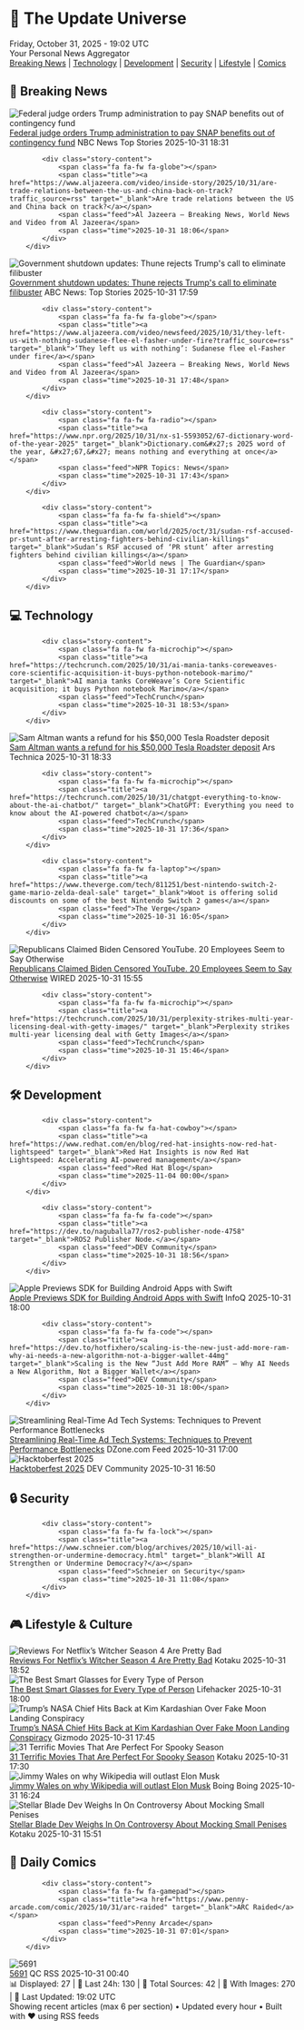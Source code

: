 <!-- Processing 54 RSS feeds at 2025-10-31 19:01:46 UTC -->
<!-- Processing: XKCD -->
<!-- Processing: Poorly Drawn Lines -->
<!-- Processing: Garfield -->
<!-- Processing: Dilbert -->
<!-- Processing: Questionable Content -->
<!-- Processing: Girl Genius -->
<!-- Processing: Dinosaur Comics -->
<!-- Processing: CNN Breaking News -->
<!-- Processing: BBC Breaking News -->
<!-- Processing: Al Jazeera Breaking News -->
<!-- Processing: CBC News -->
<!-- Error processing https://rss.cbc.ca/lineup/topstories.xml: The read operation timed out -->
<!-- Processing: Reuters World News -->
<!-- Processing: Associated Press Breaking -->
<!-- Processing: NBC News Breaking -->
<!-- Processing: Guardian World News -->
<!-- Processing: TechCrunch -->
<!-- Processing: Ars Technica -->
<!-- Processing: O'Reilly Radar -->
<!-- Processing: Slashdot -->
<!-- Processing: Lobsters Python -->
<!-- Processing: Hacker News -->
<!-- Processing: Dev.to -->
<!-- Processing: StackOverflow Blog -->
<!-- Processing: Phoronix Linux News -->
<!-- Processing: OMG! Ubuntu -->
<!-- Processing: DistroWatch -->
<!-- Processing: Red Hat Blog -->
<!-- Processing: GitHub Blog -->
<!-- Processing: GitLab Blog -->
<!-- Processing: Martin Fowler -->
<!-- Processing: The Pragmatic Engineer -->
<!-- Processing: Kotaku -->
<!-- Processing: Krebs on Security -->
<!-- Processing: Schneier on Security -->
<!-- Generated 9 new posts out of 34 feeds processed -->
<div class="newspaper-header">
    <h1 class="newspaper-title">📰 The Update Universe</h1>
    <div class="newspaper-date">Friday, October 31, 2025 - 19:02 UTC</div>
    <div class="newspaper-subtitle">Your Personal News Aggregator</div>
</div>

<div class="newspaper-nav">
    <a href="#breaking">Breaking News</a> |
    <a href="#tech">Technology</a> |
    <a href="#dev">Development</a> |
    <a href="#security">Security</a> |
    <a href="#lifestyle">Lifestyle</a> |
    <a href="#webcomics">Comics</a>
</div>

<div class="news-section breaking-news" id="breaking">
<h2 class="section-header">🚨 Breaking News</h2>
<div class="stories-container">
<div class="story">
            <img src="https://media-cldnry.s-nbcnews.com/image/upload/t_fit_1500w/rockcms/2025-10/251031-food-bank-ew-227p-db30a1.jpg" alt="Federal judge orders Trump administration to pay SNAP benefits out of contingency fund" class="story-image" loading="lazy" onerror="this.style.display='none'">
            <div class="story-content">
                <span class="fa fa-fw fa-broadcast-tower"></span>
                <span class="title"><a href="https://www.nbcnews.com/politics/trump-administration/federal-judge-orders-trump-administration-pay-snap-benefits-contingenc-rcna241187" target="_blank">Federal judge orders Trump administration to pay SNAP benefits out of contingency fund</a></span>
                <span class="feed">NBC News Top Stories</span>
                <span class="time">2025-10-31 18:31</span>
            </div>
        </div>
<div class="story">
            
            <div class="story-content">
                <span class="fa fa-fw fa-globe"></span>
                <span class="title"><a href="https://www.aljazeera.com/video/inside-story/2025/10/31/are-trade-relations-between-the-us-and-china-back-on-track?traffic_source=rss" target="_blank">Are trade relations between the US and China back on track?</a></span>
                <span class="feed">Al Jazeera – Breaking News, World News and Video from Al Jazeera</span>
                <span class="time">2025-10-31 18:06</span>
            </div>
        </div>
<div class="story">
            <img src="https://s.abcnews.com/images/US/john-thune-13-gty-gmh-251031_1761926889174_hpMain_4x3t_384.jpg" alt="Government shutdown updates: Thune rejects Trump&#x27;s call to eliminate filibuster" class="story-image" loading="lazy" onerror="this.style.display='none'">
            <div class="story-content">
                <span class="fa fa-fw fa-tv"></span>
                <span class="title"><a href="https://abcnews.go.com/Politics/live-updates/government-shutdown-updates-senate-reconvene-monday-amid-funding/?id=126890075" target="_blank">Government shutdown updates: Thune rejects Trump&#x27;s call to eliminate filibuster</a></span>
                <span class="feed">ABC News: Top Stories</span>
                <span class="time">2025-10-31 17:59</span>
            </div>
        </div>
<div class="story">
            
            <div class="story-content">
                <span class="fa fa-fw fa-globe"></span>
                <span class="title"><a href="https://www.aljazeera.com/video/newsfeed/2025/10/31/they-left-us-with-nothing-sudanese-flee-el-fasher-under-fire?traffic_source=rss" target="_blank">‘They left us with nothing’: Sudanese flee el-Fasher under fire</a></span>
                <span class="feed">Al Jazeera – Breaking News, World News and Video from Al Jazeera</span>
                <span class="time">2025-10-31 17:48</span>
            </div>
        </div>
<div class="story">
            
            <div class="story-content">
                <span class="fa fa-fw fa-radio"></span>
                <span class="title"><a href="https://www.npr.org/2025/10/31/nx-s1-5593052/67-dictionary-word-of-the-year-2025" target="_blank">Dictionary.com&#x27;s 2025 word of the year, &#x27;67,&#x27; means nothing and everything at once</a></span>
                <span class="feed">NPR Topics: News</span>
                <span class="time">2025-10-31 17:43</span>
            </div>
        </div>
<div class="story">
            
            <div class="story-content">
                <span class="fa fa-fw fa-shield"></span>
                <span class="title"><a href="https://www.theguardian.com/world/2025/oct/31/sudan-rsf-accused-pr-stunt-after-arresting-fighters-behind-civilian-killings" target="_blank">Sudan’s RSF accused of ‘PR stunt’ after arresting fighters behind civilian killings</a></span>
                <span class="feed">World news | The Guardian</span>
                <span class="time">2025-10-31 17:17</span>
            </div>
        </div>
</div>
</div>
<div class="news-section tech-news" id="tech">
<h2 class="section-header">💻 Technology</h2>
<div class="stories-container">
<div class="story">
            
            <div class="story-content">
                <span class="fa fa-fw fa-microchip"></span>
                <span class="title"><a href="https://techcrunch.com/2025/10/31/ai-mania-tanks-coreweaves-core-scientific-acquisition-it-buys-python-notebook-marimo/" target="_blank">AI mania tanks CoreWeave’s Core Scientific acquisition; it buys Python notebook Marimo</a></span>
                <span class="feed">TechCrunch</span>
                <span class="time">2025-10-31 18:53</span>
            </div>
        </div>
<div class="story">
            <img src="https://cdn.arstechnica.net/wp-content/uploads/2017/11/Roadster_Hero-1-500x500.jpg" alt="Sam Altman wants a refund for his $50,000 Tesla Roadster deposit" class="story-image" loading="lazy" onerror="this.style.display='none'">
            <div class="story-content">
                <span class="fa fa-fw fa-cog"></span>
                <span class="title"><a href="https://arstechnica.com/cars/2025/10/sam-altman-wants-a-refund-for-his-50000-tesla-roadster-deposit/" target="_blank">Sam Altman wants a refund for his $50,000 Tesla Roadster deposit</a></span>
                <span class="feed">Ars Technica</span>
                <span class="time">2025-10-31 18:33</span>
            </div>
        </div>
<div class="story">
            
            <div class="story-content">
                <span class="fa fa-fw fa-microchip"></span>
                <span class="title"><a href="https://techcrunch.com/2025/10/31/chatgpt-everything-to-know-about-the-ai-chatbot/" target="_blank">ChatGPT: Everything you need to know about the AI-powered chatbot</a></span>
                <span class="feed">TechCrunch</span>
                <span class="time">2025-10-31 17:36</span>
            </div>
        </div>
<div class="story">
            
            <div class="story-content">
                <span class="fa fa-fw fa-laptop"></span>
                <span class="title"><a href="https://www.theverge.com/tech/811251/best-nintendo-switch-2-game-mario-zelda-deal-sale" target="_blank">Woot is offering solid discounts on some of the best Nintendo Switch 2 games</a></span>
                <span class="feed">The Verge</span>
                <span class="time">2025-10-31 16:05</span>
            </div>
        </div>
<div class="story">
            <img src="https://media.wired.com/photos/6902821831f74da73555e886/master/pass/pol_biden_youtube_Getty.jpg" alt="Republicans Claimed Biden Censored YouTube. 20 Employees Seem to Say Otherwise" class="story-image" loading="lazy" onerror="this.style.display='none'">
            <div class="story-content">
                <span class="fa fa-fw fa-bolt"></span>
                <span class="title"><a href="https://www.wired.com/story/republicans-claim-biden-censored-youtube/" target="_blank">Republicans Claimed Biden Censored YouTube. 20 Employees Seem to Say Otherwise</a></span>
                <span class="feed">WIRED</span>
                <span class="time">2025-10-31 15:55</span>
            </div>
        </div>
<div class="story">
            
            <div class="story-content">
                <span class="fa fa-fw fa-microchip"></span>
                <span class="title"><a href="https://techcrunch.com/2025/10/31/perplexity-strikes-multi-year-licensing-deal-with-getty-images/" target="_blank">Perplexity strikes multi-year licensing deal with Getty Images</a></span>
                <span class="feed">TechCrunch</span>
                <span class="time">2025-10-31 15:46</span>
            </div>
        </div>
</div>
</div>
<div class="news-section dev-news" id="dev">
<h2 class="section-header">🛠️ Development</h2>
<div class="stories-container">
<div class="story">
            
            <div class="story-content">
                <span class="fa fa-fw fa-hat-cowboy"></span>
                <span class="title"><a href="https://www.redhat.com/en/blog/red-hat-insights-now-red-hat-lightspeed" target="_blank">Red Hat Insights is now Red Hat Lightspeed: Accelerating AI-powered management</a></span>
                <span class="feed">Red Hat Blog</span>
                <span class="time">2025-11-04 00:00</span>
            </div>
        </div>
<div class="story">
            
            <div class="story-content">
                <span class="fa fa-fw fa-code"></span>
                <span class="title"><a href="https://dev.to/naguballa77/ros2-publisher-node-4758" target="_blank">ROS2 Publisher Node.</a></span>
                <span class="feed">DEV Community</span>
                <span class="time">2025-10-31 18:56</span>
            </div>
        </div>
<div class="story">
            <img src="https://res.infoq.com/news/2025/10/swift-sdk-android/en/headerimage/swift-android-sdk-1761933258310.jpeg" alt="Apple Previews SDK for Building Android Apps with Swift" class="story-image" loading="lazy" onerror="this.style.display='none'">
            <div class="story-content">
                <span class="fa fa-fw fa-info-circle"></span>
                <span class="title"><a href="https://www.infoq.com/news/2025/10/swift-sdk-android/?utm_campaign=infoq_content&utm_source=infoq&utm_medium=feed&utm_term=global" target="_blank">Apple Previews SDK for Building Android Apps with Swift</a></span>
                <span class="feed">InfoQ</span>
                <span class="time">2025-10-31 18:00</span>
            </div>
        </div>
<div class="story">
            
            <div class="story-content">
                <span class="fa fa-fw fa-code"></span>
                <span class="title"><a href="https://dev.to/hotfixhero/scaling-is-the-new-just-add-more-ram-why-ai-needs-a-new-algorithm-not-a-bigger-wallet-44mg" target="_blank">Scaling is the New “Just Add More RAM” — Why AI Needs a New Algorithm, Not a Bigger Wallet</a></span>
                <span class="feed">DEV Community</span>
                <span class="time">2025-10-31 18:00</span>
            </div>
        </div>
<div class="story">
            <img src="https://dz2cdn1.dzone.com/thumbnail?fid=18721981&w=600" alt="Streamlining Real-Time Ad Tech Systems: Techniques to Prevent Performance Bottlenecks" class="story-image" loading="lazy" onerror="this.style.display='none'">
            <div class="story-content">
                <span class="fa fa-fw fa-newspaper"></span>
                <span class="title"><a href="https://dzone.com/articles/streamlining-real-time-ad-tech-systems-techniques" target="_blank">Streamlining Real-Time Ad Tech Systems: Techniques to Prevent Performance Bottlenecks</a></span>
                <span class="feed">DZone.com Feed</span>
                <span class="time">2025-10-31 17:00</span>
            </div>
        </div>
<div class="story">
            <img src="https://media2.dev.to/dynamic/image/width=800%2Cheight=%2Cfit=scale-down%2Cgravity=auto%2Cformat=auto/https%3A%2F%2Fdev-to-uploads.s3.amazonaws.com%2Fuploads%2Farticles%2F4rwg6wdsnz1m0b1tampb.png" alt="Hacktoberfest 2025" class="story-image" loading="lazy" onerror="this.style.display='none'">
            <div class="story-content">
                <span class="fa fa-fw fa-code"></span>
                <span class="title"><a href="https://dev.to/lowla/hacktoberfest-2025-9fj" target="_blank">Hacktoberfest 2025</a></span>
                <span class="feed">DEV Community</span>
                <span class="time">2025-10-31 16:50</span>
            </div>
        </div>
</div>
</div>
<div class="news-section security-news" id="security">
<h2 class="section-header">🔒 Security</h2>
<div class="stories-container">
<div class="story">
            
            <div class="story-content">
                <span class="fa fa-fw fa-lock"></span>
                <span class="title"><a href="https://www.schneier.com/blog/archives/2025/10/will-ai-strengthen-or-undermine-democracy.html" target="_blank">Will AI Strengthen or Undermine Democracy?</a></span>
                <span class="feed">Schneier on Security</span>
                <span class="time">2025-10-31 11:08</span>
            </div>
        </div>
</div>
</div>
<div class="news-section lifestyle-news" id="lifestyle">
<h2 class="section-header">🎮 Lifestyle & Culture</h2>
<div class="stories-container">
<div class="story">
            <img src="https://kotaku.com/app/uploads/2025/10/witcher-netflix.jpg" alt="Reviews For Netflix’s Witcher Season 4 Are Pretty Bad" class="story-image" loading="lazy" onerror="this.style.display='none'">
            <div class="story-content">
                <span class="fa fa-fw fa-gamepad"></span>
                <span class="title"><a href="https://kotaku.com/netflix-witcher-season-4-reviews-liam-hemsworth-2000640506" target="_blank">Reviews For Netflix’s Witcher Season 4 Are Pretty Bad</a></span>
                <span class="feed">Kotaku</span>
                <span class="time">2025-10-31 18:52</span>
            </div>
        </div>
<div class="story">
            <img src="https://lifehacker.com/imagery/articles/01K8XJ6N4KQDCVZDQA6NHY233X/hero-image.webp" alt="The Best Smart Glasses for Every Type of Person" class="story-image" loading="lazy" onerror="this.style.display='none'">
            <div class="story-content">
                <span class="fa fa-fw fa-life-ring"></span>
                <span class="title"><a href="https://lifehacker.com/tech/the-best-smart-glasses-for-every-type-of-user?utm_medium=RSS" target="_blank">The Best Smart Glasses for Every Type of Person</a></span>
                <span class="feed">Lifehacker</span>
                <span class="time">2025-10-31 18:00</span>
            </div>
        </div>
<div class="story">
            <img src="https://gizmodo.com/app/uploads/2025/10/edu_srch_celebrate_the_50th_anniversary_apollo11-1280x853.jpg" alt="Trump’s NASA Chief Hits Back at Kim Kardashian Over Fake Moon Landing Conspiracy" class="story-image" loading="lazy" onerror="this.style.display='none'">
            <div class="story-content">
                <span class="fa fa-fw fa-computer"></span>
                <span class="title"><a href="https://gizmodo.com/trumps-nasa-chief-hits-back-at-kim-kardashian-over-fake-moon-landing-conspiracy-2000680141" target="_blank">Trump’s NASA Chief Hits Back at Kim Kardashian Over Fake Moon Landing Conspiracy</a></span>
                <span class="feed">Gizmodo</span>
                <span class="time">2025-10-31 17:45</span>
            </div>
        </div>
<div class="story">
            <img src="https://kotaku.com/app/uploads/2024/09/0b5948899f280fadfa85cfc8cb77a138-1280x720.jpg" alt="31 Terrific Movies That Are Perfect For Spooky Season" class="story-image" loading="lazy" onerror="this.style.display='none'">
            <div class="story-content">
                <span class="fa fa-fw fa-gamepad"></span>
                <span class="title"><a href="https://kotaku.com/best-halloween-movies-disney-scary-spooky-1851654060" target="_blank">31 Terrific Movies That Are Perfect For Spooky Season</a></span>
                <span class="feed">Kotaku</span>
                <span class="time">2025-10-31 17:30</span>
            </div>
        </div>
<div class="story">
            <img src="https://i0.wp.com/boingboing.net/wp-content/uploads/2025/10/jimmy-wales.jpg?fit=1200%2C800&amp;quality=60&amp;ssl=1" alt="Jimmy Wales on why Wikipedia will outlast Elon Musk" class="story-image" loading="lazy" onerror="this.style.display='none'">
            <div class="story-content">
                <span class="fa fa-fw fa-arrow-right"></span>
                <span class="title"><a href="https://boingboing.net/2025/10/31/jimmy-wales-on-why-wikipedia-will-outlast-elon-musk.html" target="_blank">Jimmy Wales on why Wikipedia will outlast Elon Musk</a></span>
                <span class="feed">Boing Boing</span>
                <span class="time">2025-10-31 16:24</span>
            </div>
        </div>
<div class="story">
            <img src="https://kotaku.com/app/uploads/2025/10/crabhand-1280x716.jpg" alt="Stellar Blade Dev Weighs In On Controversy About Mocking Small Penises" class="story-image" loading="lazy" onerror="this.style.display='none'">
            <div class="story-content">
                <span class="fa fa-fw fa-gamepad"></span>
                <span class="title"><a href="https://kotaku.com/stellar-blade-shift-up-crab-hand-small-penis-hateful-expression-apology-nikke-2000640487" target="_blank">Stellar Blade Dev Weighs In On Controversy About Mocking Small Penises</a></span>
                <span class="feed">Kotaku</span>
                <span class="time">2025-10-31 15:51</span>
            </div>
        </div>
</div>
</div>
<div class="news-section webcomics-section" id="webcomics">
<h2 class="section-header">🎨 Daily Comics</h2>
<div class="stories-container">
<div class="story">
            
            <div class="story-content">
                <span class="fa fa-fw fa-gamepad"></span>
                <span class="title"><a href="https://www.penny-arcade.com/comic/2025/10/31/arc-raided" target="_blank">ARC Raided</a></span>
                <span class="feed">Penny Arcade</span>
                <span class="time">2025-10-31 07:01</span>
            </div>
        </div>
<div class="story">
            <img src="http://www.questionablecontent.net/comics/5691.png" alt="5691" class="story-image" loading="lazy" onerror="this.style.display='none'">
            <div class="story-content">
                <span class="fa fa-fw fa-music"></span>
                <span class="title"><a href="http://questionablecontent.net/view.php?comic=5691" target="_blank">5691</a></span>
                <span class="feed">QC RSS</span>
                <span class="time">2025-10-31 00:40</span>
            </div>
        </div>
</div>
</div>

<div class="newspaper-footer">
    <div class="stats">
        📊 Displayed: 27 | 📅 Last 24h: 130 | 📡 Total Sources: 42 | 📸 With Images: 270 |
        🔄 Last Updated: 19:02 UTC
    </div>
    <div class="footer-note">
        Showing recent articles (max 6 per section) • Updated every hour • Built with ❤️ using RSS feeds
    </div>
</div>
